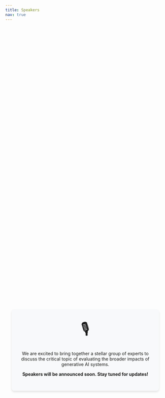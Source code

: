 ```yaml
---
title: Speakers
nav: true
---
```


<style>
.card-container {
  display: flex;
  justify-content: center;
  align-items: center;
  min-height: 50vh;
  padding: 20px;
}

.card {
  background-color: #f8f9fa;
  border-radius: 8px;
  box-shadow: 0 4px 6px rgba(0, 0, 0, 0.1);
  padding: 30px;
  max-width: 600px;
  width: 100%;
  text-align: center;
}
.emoji {
  font-size: 48px;
  margin-bottom: 20px;
}
</style>

<div class="card-container">
  <div class="card">
    <div class="emoji">🎙️</div>
    <p>We are excited to bring together a stellar group of experts to discuss the critical topic of evaluating the broader impacts of generative AI systems.</p>
    <p><strong>Speakers will be announced soon. Stay tuned for updates!</strong></p>
  </div>
